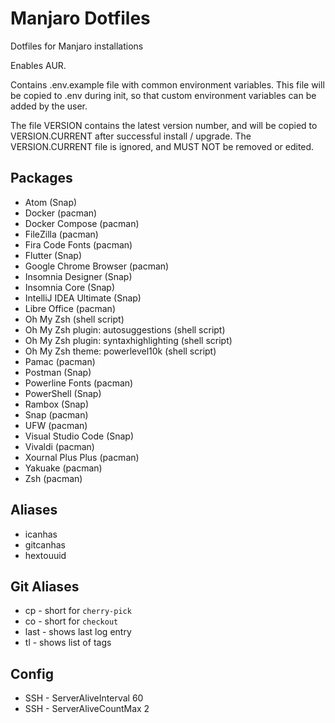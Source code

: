 # Manjaro Dotfiles

Dotfiles for Manjaro installations

Enables AUR.

Contains .env.example file with common environment variables. This file will be copied to .env during init, so that custom environment variables can be added by the user.

The file VERSION contains the latest version number, and will be copied to VERSION.CURRENT after successful install / upgrade. The VERSION.CURRENT file is ignored, and MUST NOT be removed or edited.

## Packages

- Atom (Snap)
- Docker (pacman)
- Docker Compose (pacman)
- FileZilla (pacman)
- Fira Code Fonts (pacman)
- Flutter (Snap)
- Google Chrome Browser (pacman)
- Insomnia Designer (Snap)
- Insomnia Core (Snap)
- IntelliJ IDEA Ultimate (Snap)
- Libre Office (pacman)
- Oh My Zsh (shell script)
- Oh My Zsh plugin: autosuggestions (shell script)
- Oh My Zsh plugin: syntaxhighlighting (shell script)
- Oh My Zsh theme: powerlevel10k (shell script)
- Pamac (pacman)
- Postman (Snap)
- Powerline Fonts (pacman)
- PowerShell (Snap)
- Rambox (Snap)
- Snap (pacman)
- UFW (pacman)
- Visual Studio Code (Snap)
- Vivaldi (pacman)
- Xournal Plus Plus (pacman)
- Yakuake (pacman)
- Zsh (pacman)

## Aliases

- icanhas
- gitcanhas
- hextouuid

## Git Aliases
- cp - short for `cherry-pick`
- co - short for `checkout`
- last - shows last log entry
- tl - shows list of tags

## Config
- SSH - ServerAliveInterval 60
- SSH - ServerAliveCountMax 2

